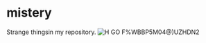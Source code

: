 # mistery
Strange thingsin my repository.
![H GO F%WBBP5M04@)UZHDN2](https://user-images.githubusercontent.com/96059175/166177981-d4609dfe-b545-4d7a-ae0a-7090e901e4ca.jpg)
